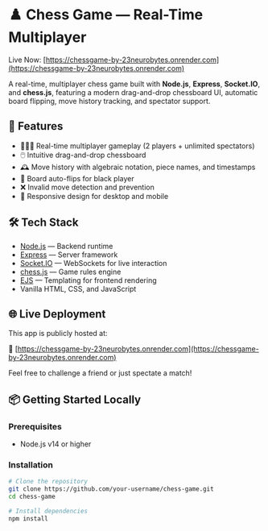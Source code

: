 # ♟️ Chess Game — Real-Time Multiplayer

Live Now: [https://chessgame-by-23neurobytes.onrender.com](https://chessgame-by-23neurobytes.onrender.com)

A real-time, multiplayer chess game built with **Node.js**, **Express**, **Socket.IO**, and **chess.js**, featuring a modern drag-and-drop chessboard UI, automatic board flipping, move history tracking, and spectator support.

## 🚀 Features

- 🧑‍🤝‍🧑 Real-time multiplayer gameplay (2 players + unlimited spectators)
- 🖱️ Intuitive drag-and-drop chessboard
- 🕰️ Move history with algebraic notation, piece names, and timestamps
- 🔁 Board auto-flips for black player
- ❌ Invalid move detection and prevention
- 📱 Responsive design for desktop and mobile

## 🛠️ Tech Stack

- [Node.js](https://nodejs.org/) — Backend runtime
- [Express](https://expressjs.com/) — Server framework
- [Socket.IO](https://socket.io/) — WebSockets for live interaction
- [chess.js](https://github.com/jhlywa/chess.js) — Game rules engine
- [EJS](https://ejs.co/) — Templating for frontend rendering
- Vanilla HTML, CSS, and JavaScript

## 🌐 Live Deployment

This app is publicly hosted at:

🔗 [https://chessgame-by-23neurobytes.onrender.com](https://chessgame-by-23neurobytes.onrender.com)

Feel free to challenge a friend or just spectate a match!

## 📦 Getting Started Locally

### Prerequisites

- Node.js v14 or higher

### Installation

```bash
# Clone the repository
git clone https://github.com/your-username/chess-game.git
cd chess-game

# Install dependencies
npm install
